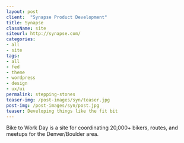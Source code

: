 ```yaml
---
layout: post
client:  "Synapse Product Development"
title: Synapse
className: site
siteurl: http://synapse.com/
categories: 
- all
- site
tags:
- all
- fed
- theme
- wordpress
- design
- ux/ui
permalink: stepping-stones
teaser-img: /post-images/syn/teaser.jpg
post-img: /post-images/syn/post.jpg
teaser: Developing things like the fit bit
---
```

Bike to Work Day is a site for coordinating 20,000+ bikers, routes, and meetups for the Denver/Boulder area.

